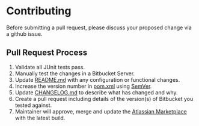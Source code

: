 # Contributing

Before submitting a pull request, please discuss your proposed change via a github issue.

## Pull Request Process

1. Validate all JUnit tests pass.
2. Manually test the changes in a Bitbucket Server.
3. Update [README.md](README.md) with any configuration or functional changes.
4. Increase the version number in [pom.xml](pom.xml) using [SemVer](http://semver.org/).
5. Update [CHANGELOG.md](CHANGELOG.md) to describe what has changed and why.
6. Create a pull request including details of the version(s) of Bitbucket you tested against.
7. Maintainer will approve, merge and update the [Atlassian Marketplace](https://marketplace.atlassian.com) with the latest build.
    
